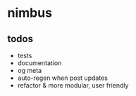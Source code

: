 # nimbus

## todos

- tests
- documentation
- og meta
- auto-regen when post updates
- refactor & more modular, user friendly
